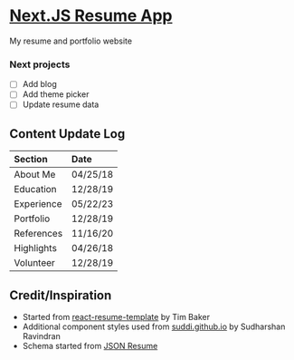 # [Next.JS Resume App](https://stolz.dev/)

My resume and portfolio website

### Next projects

- [ ] Add blog
- [ ] Add theme picker
- [ ] Update resume data

## Content Update Log

| Section    | Date     |
| :--------- | :------- |
| About Me   | 04/25/18 |
| Education  | 12/28/19 |
| Experience | 05/22/23 |
| Portfolio  | 12/28/19 |
| References | 11/16/20 |
| Highlights | 04/26/18 |
| Volunteer  | 12/28/19 |

## Credit/Inspiration

- Started from [react-resume-template](https://github.com/tbakerx/react-resume-template) by Tim Baker
- Additional component styles used from [suddi.github.io](https://github.com/suddi/suddi.github.io) by Sudharshan Ravindran
- Schema started from [JSON Resume](https://jsonresume.org/schema/)
